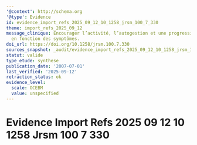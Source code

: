 ```yaml
---
'@context': http://schema.org
'@type': Evidence
id: evidence_import_refs_2025_09_12_10_1258_jrsm_100_7_330
theme: import_refs_2025_09_12
message_clinique: Encourager l’activité, l’autogestion et une progression graduée
  en fonction des symptômes.
doi_url: https://doi.org/10.1258/jrsm.100.7.330
sources_snapshot: _audit/evidence_import_refs_2025_09_12_10_1258_jrsm_100_7_330.json
statut: valide
type_etude: synthese
publication_date: '2007-07-01'
last_verified: '2025-09-12'
retraction_status: ok
evidence_level:
  scale: OCEBM
  value: unspecified
---
```

# Evidence Import Refs 2025 09 12 10 1258 Jrsm 100 7 330


